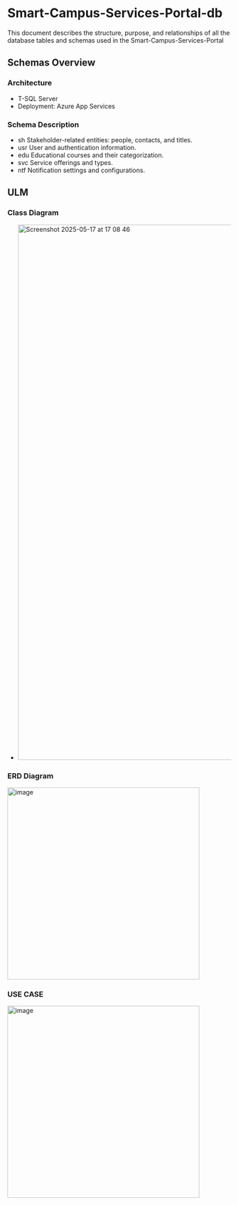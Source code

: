# Smart-Campus-Services-Portal-db

This document describes the structure, purpose, and relationships of all the database tables and schemas used in the Smart-Campus-Services-Portal

## Schemas Overview

### Architecture
- T-SQL Server
- Deployment: Azure App Services


### Schema	Description
- sh	Stakeholder-related entities: people, contacts, and titles.
- usr	User and authentication information.
- edu	Educational courses and their categorization.
- svc	Service offerings and types.
- ntf	Notification settings and configurations.


## ULM
### Class Diagram
- <img width="1204" alt="Screenshot 2025-05-17 at 17 08 46" src="https://github.com/user-attachments/assets/a830b9f3-677a-48f8-84c3-5855f13fbcc0" />


### ERD Diagram
<img width="432" alt="image" src="https://github.com/user-attachments/assets/66b3ae30-4469-4a77-b02b-6c1cc11583b3" />


### USE CASE
<img width="432" alt="image" src="https://github.com/user-attachments/assets/9b475535-62ad-4067-8ecc-f054ff89677a" />



